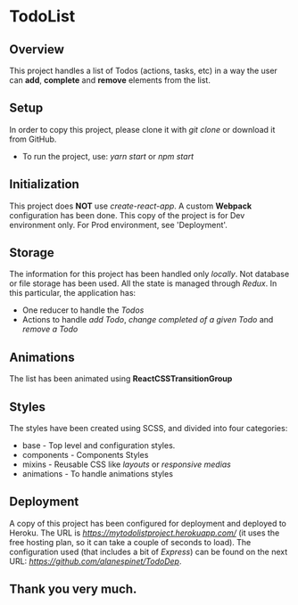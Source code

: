 # TodoList

## Overview
This project handles a list of Todos (actions, tasks, etc) in a way the user can **add**, **complete** and **remove** elements from the list.

## Setup
In order to copy this project, please clone it with *git clone* or download it from GitHub.

* To run the project, use: *yarn start* or *npm start*

## Initialization
This project does **NOT** use *create-react-app*. A custom **Webpack** configuration has been done. This copy of the project is for Dev environment only. For Prod environment, see 'Deployment'.

## Storage
The information for this project has been handled only *locally*. Not database or file storage has been used. All the state is managed through *Redux*. In this particular, the application has:

* One reducer to handle the *Todos*
* Actions to handle *add Todo*, *change completed of a given Todo* and *remove a Todo*

## Animations
The list has been animated using **ReactCSSTransitionGroup**

## Styles
The styles have been created using SCSS, and divided into four categories:

* base - Top level and configuration styles.
* components - Components Styles
* mixins - Reusable CSS like *layouts* or *responsive medias*
* animations - To handle animations styles

## Deployment
A copy of this project has been configured for deployment and deployed to Heroku. The URL is *https://mytodolistproject.herokuapp.com/* (it uses the free hosting plan, so it can take a couple of seconds to load). The configuration used (that includes a bit of *Express*) can be found on the next URL: *https://github.com/alanespinet/TodoDep*.

## Thank you very much.
